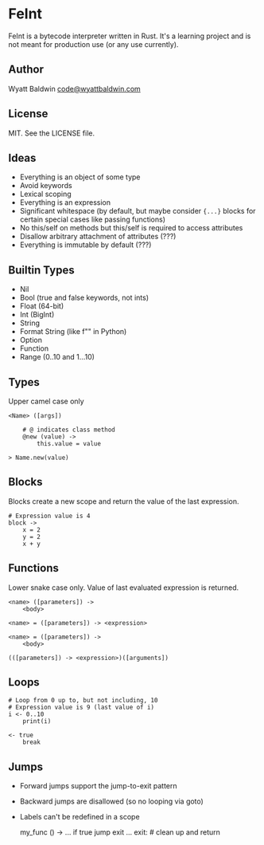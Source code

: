 # FeInt

FeInt is a bytecode interpreter written in Rust. It's a learning project
and is not meant for production use (or any use currently).

## Author

Wyatt Baldwin <code@wyattbaldwin.com>

## License

MIT. See the LICENSE file.

## Ideas

- Everything is an object of some type
- Avoid keywords
- Lexical scoping
- Everything is an expression
- Significant whitespace (by default, but maybe consider `{...}` blocks
  for certain special cases like passing functions)
- No this/self on methods but this/self is required to access attributes
- Disallow arbitrary attachment of attributes (???)
- Everything is immutable by default (???)

## Builtin Types

- Nil
- Bool (true and false keywords, not ints)
- Float (64-bit)
- Int (BigInt)
- String
- Format String (like f"" in Python)
- Option
- Function
- Range (0..10 and 1...10)

## Types

Upper camel case only

    <Name> ([args])

        # @ indicates class method
        @new (value) ->
            this.value = value

    > Name.new(value)

## Blocks

Blocks create a new scope and return the value of the last expression.

    # Expression value is 4
    block ->
        x = 2
        y = 2
        x + y

## Functions

Lower snake case only. Value of last evaluated expression is returned.

    <name> ([parameters]) ->
        <body>

    <name> = ([parameters]) -> <expression>

    <name> = ([parameters]) ->
        <body>
    
    (([parameters]) -> <expression>)([arguments])

## Loops

    # Loop from 0 up to, but not including, 10
    # Expression value is 9 (last value of i)
    i <- 0..10
        print(i)

    <- true
        break

## Jumps

- Forward jumps support the jump-to-exit pattern
- Backward jumps are disallowed (so no looping via goto)
- Labels can't be redefined in a scope


    my_func () ->
        ...
        if true
            jump exit
        ...
        exit:
        # clean up and return
